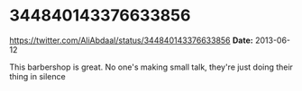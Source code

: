 # 344840143376633856
https://twitter.com/AliAbdaal/status/344840143376633856
**Date:** 2013-06-12

This barbershop is great. No one's making small talk, they're just doing their thing in silence

